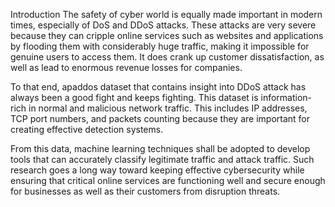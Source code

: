 Introduction
The safety of cyber world is equally made important in modern times, especially of DoS and DDoS attacks. These attacks are very severe because they can cripple online services such as websites and applications by flooding them with considerably huge traffic, making it impossible for genuine users to access them. It does crank up customer dissatisfaction, as well as lead to enormous revenue losses for companies.

To that end, apaddos dataset that contains insight into DDoS attack has always been a good fight and keeps fighting. This dataset is information-rich in normal and malicious network traffic. This includes IP addresses, TCP port numbers, and packets counting because they are important for creating effective detection systems.

From this data, machine learning techniques shall be adopted to develop tools that can accurately classify legitimate traffic and attack traffic. Such research goes a long way toward keeping effective cybersecurity while ensuring that critical online services are functioning well and secure enough for businesses as well as their customers from disruption threats.
